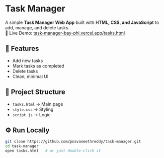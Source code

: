 # Task Manager

A simple **Task Manager Web App** built with **HTML, CSS, and JavaScript** to add, manage, and delete tasks.  
🔗 Live Demo: [task-manager-bay-phi.vercel.app/tasks.html](http://task-manager-bay-phi.vercel.app/tasks.html)

## 🚀 Features
- Add new tasks
- Mark tasks as completed
- Delete tasks
- Clean, minimal UI

## 📂 Project Structure
- `tasks.html` → Main page  
- `style.css` → Styling  
- `script.js` → Logic  

## ⚙️ Run Locally
```bash
git clone https://github.com/pnavaneethreddy/task-manager.git
cd task-manager
open tasks.html   # or just double-click it
